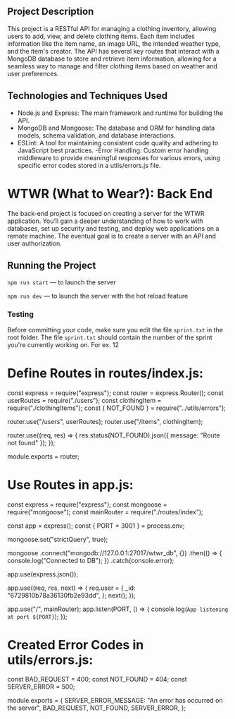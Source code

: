 ## Project Description

This project is a RESTful API for managing a clothing inventory, allowing users to add, view, and delete clothing items. Each item includes information like the item name, an image URL, the intended weather type, and the item's creator. The API has several key routes that interact with a MongoDB database to store and retrieve item information, allowing for a seamless way to manage and filter clothing items based on weather and user preferences.

## Technologies and Techniques Used

- Node.js and Express: The main framework and runtime for building the API.
- MongoDB and Mongoose: The database and ORM for handling data models, schema validation, and database interactions.
- ESLint: A tool for maintaining consistent code quality and adhering to JavaScript best practices.
  -Error Handling: Custom error handling middleware to provide meaningful responses for various errors, using specific error codes stored in a utils/errors.js file.

# WTWR (What to Wear?): Back End

The back-end project is focused on creating a server for the WTWR application. You’ll gain a deeper understanding of how to work with databases, set up security and testing, and deploy web applications on a remote machine. The eventual goal is to create a server with an API and user authorization.

## Running the Project

`npm run start` — to launch the server

`npm run dev` — to launch the server with the hot reload feature

### Testing

Before committing your code, make sure you edit the file `sprint.txt` in the root folder. The file `sprint.txt` should contain the number of the sprint you're currently working on. For ex. 12

# Define Routes in routes/index.js:

const express = require("express");
const router = express.Router();
const userRoutes = require("./users");
const clothingItem = require("./clothingItems");
const { NOT_FOUND } = require("../utils/errors");

router.use("/users", userRoutes);
router.use("/items", clothingItem);

router.use((req, res) => {
res.status(NOT_FOUND).json({ message: "Route not found" });
});

module.exports = router;

# Use Routes in app.js:

const express = require("express");
const mongoose = require("mongoose");
const mainRouter = require("./routes/index");

const app = express();
const { PORT = 3001 } = process.env;

mongoose.set("strictQuery", true);

mongoose
.connect("mongodb://127.0.0.1:27017/wtwr_db", {})
.then(() => {
console.log("Connected to DB");
})
.catch(console.error);

app.use(express.json());

app.use((req, res, next) => {
req.user = {
\_id: "6729810b78a36130fb2e93dd",
};
next();
});

app.use("/", mainRouter);
app.listen(PORT, () => {
console.log(`App listening at port ${PORT}`);
});

# Created Error Codes in utils/errors.js:

const BAD_REQUEST = 400;
const NOT_FOUND = 404;
const SERVER_ERROR = 500;

module.exports = {
SERVER_ERROR_MESSAGE: "An error has occurred on the server",
BAD_REQUEST,
NOT_FOUND,
SERVER_ERROR,
};
